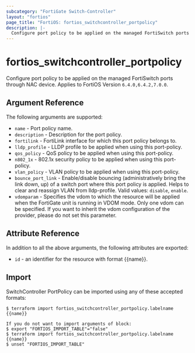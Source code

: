 ```yaml
---
subcategory: "FortiGate Switch-Controller"
layout: "fortios"
page_title: "FortiOS: fortios_switchcontroller_portpolicy"
description: |-
  Configure port policy to be applied on the managed FortiSwitch ports through NAC device.
---
```


# fortios_switchcontroller_portpolicy
Configure port policy to be applied on the managed FortiSwitch ports through NAC device. Applies to FortiOS Version `6.4.0,6.4.2,7.0.0`.

## Argument Reference

The following arguments are supported:

* `name` - Port policy name.
* `description` - Description for the port policy.
* `fortilink` - FortiLink interface for which this port policy belongs to.
* `lldp_profile` - LLDP profile to be applied when using this port-policy.
* `qos_policy` - QoS policy to be applied when using this port-policy.
* `n802_1x` - 802.1x security policy to be applied when using this port-policy.
* `vlan_policy` - VLAN policy to be applied when using this port-policy.
* `bounce_port_link` - Enable/disable bouncing (administratively bring the link down, up) of a switch port where this port policy is applied. Helps to clear and reassign VLAN from lldp-profile. Valid values: `disable`, `enable`.
* `vdomparam` - Specifies the vdom to which the resource will be applied when the FortiGate unit is running in VDOM mode. Only one vdom can be specified. If you want to inherit the vdom configuration of the provider, please do not set this parameter.


## Attribute Reference

In addition to all the above arguments, the following attributes are exported:
* `id` - an identifier for the resource with format {{name}}.

## Import

SwitchController PortPolicy can be imported using any of these accepted formats:
```
$ terraform import fortios_switchcontroller_portpolicy.labelname {{name}}

If you do not want to import arguments of block:
$ export "FORTIOS_IMPORT_TABLE"="false"
$ terraform import fortios_switchcontroller_portpolicy.labelname {{name}}
$ unset "FORTIOS_IMPORT_TABLE"
```
